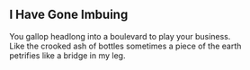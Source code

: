 I Have Gone Imbuing
-------------------
You gallop headlong into a boulevard to play your business.  
Like the crooked ash of bottles sometimes a piece of the earth  
petrifies like a bridge in my leg.  
